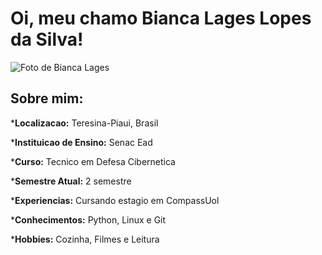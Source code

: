# Oi, meu chamo **Bianca Lages Lopes da Silva!**

![Foto de Bianca Lages](Evidencias/Imagem%20do%20WhatsApp%20de%202024-08-14%20à(s)%2011.30.27_20e7c8e7.jpg)

## **Sobre mim:**

***Localizacao:** Teresina-Piaui, Brasil

***Instituicao de Ensino:** Senac Ead

***Curso:** Tecnico em Defesa Cibernetica

***Semestre Atual:** 2 semestre

***Experiencias:** Cursando estagio em CompassUol

***Conhecimentos:** Python, Linux e Git 

***Hobbies:** Cozinha, Filmes e Leitura
